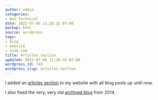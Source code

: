 ```yaml
---
author: admin
categories:
- Non-Technical
date: 2022-07-06 11:26:32-07:00
markup: html
source: wordpress
tags:
- blog
- website
- za3k.com
title: Articles section
updated: 2022-07-06 11:26:32-07:00
wordpress_id: 743
wordpress_slug: articles-section
---
```

I added an [articles section](https://za3k.com/blog) to my website with all blog posts up until now.

I also fixed the very, very old [archived blog](https://za3k.com/archive/wordpress/) from 2014.
